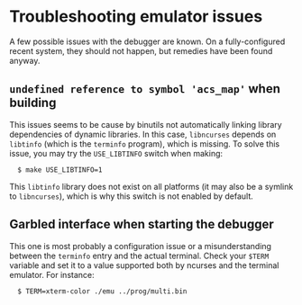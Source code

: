 # Troubleshooting emulator issues

A few possible issues with the debugger are known. On a fully-configured recent
system, they should not happen, but remedies have been found anyway.

## `undefined reference to symbol 'acs_map'` when building

This issues seems to be cause by binutils not automatically linking library
dependencies of dynamic libraries. In this case, `libncurses` depends on
`libtinfo` (which is the `terminfo` program), which is missing. To solve this
issue, you may try the `USE_LIBTINFO` switch when making:

```
  $ make USE_LIBTINFO=1
```

This `libtinfo` library does not exist on all platforms (it may also be a
symlink to `libncurses`), which is why this switch is not enabled by default.

## Garbled interface when starting the debugger

This one is most probably a configuration issue or a misunderstanding between
the `terminfo` entry and the actual terminal. Check your `$TERM` variable and
set it to a value supported both by ncurses and the terminal emulator. For
instance:

```
  $ TERM=xterm-color ./emu ../prog/multi.bin
```
